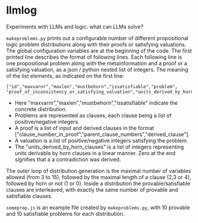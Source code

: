 # llmlog
Experiments with LLMs and logic: what can LLMs solve?

`makeproblems.py` prints out a configurable number of different propositional logic problem distributions along with their proofs or satisfying valuations.
The global configuration variables are at the beginning of the code. The first printed line describes the format of following lines.
Each following line is one propositional problem along with the metainformation and a proof or a satisfying valuation, as a json / python nested list of integers.
The meaning of the list elements, as indicated on the first line:

    ["id","maxvarnr","maxlen","mustbehorn","issatisfiable","problem", 
    "proof_of_inconsistency_or_satisfying_valuation","units_derived_by_horn_clauses"]

* Here "maxvarnr","maxlen","mustbehorn","issatisfiable" indicate the concrete distribution. 
* Problems are represented as clauses, each clause being a list of positive/negative integers. 
* A proof is a list of input and derived clauses in the format 
["clause_number_in_proof","parent_clause_numbers","derived_clause"]. 
* A valuation is a list of positive/negative integers satisfying the problem.
* The "units_derived_by_horn_clauses" is a list of integers representing units derivable by horn clauses in a linear manner. Zero at the end signifies that a a contradiction was derived.

The outer loop of distribution generation is the maximal number of variables allowed (from 3 to 15), followed by the maximal length of a clause (2,3 or 4), followed by horn or not (1 or 0). Inside a distribution the provable/satisfiable clauses are interleaved, with exactly the same number of provable and satisfiable clauses.

`someprop.js` is an example file created by `makeproblems.py`, with 10 provable and 10 satisfiable problems for each distribution.


